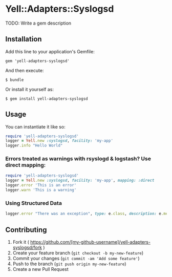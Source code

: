 # Yell::Adapters::Syslogsd

TODO: Write a gem description

## Installation

Add this line to your application's Gemfile:

    gem 'yell-adapters-syslogsd'

And then execute:

    $ bundle

Or install it yourself as:

    $ gem install yell-adapters-syslogsd

## Usage

You can instantiate it like so:
```ruby
require 'yell-adapters-syslogsd'
logger = Yell.new :syslogsd, facility: 'my-app'
logger.info "Hello World"
```

### Errors treated as warnings with rsyslogd & logstash?  Use direct mapping:

```ruby
require 'yell-adapters-syslogsd'
logger = Yell.new :syslogsd, facility: 'my-app', mapping: :direct
logger.error 'This is an error'
logger.warn 'This is a warning'
```

### Using Structured Data
```ruby
logger.error "There was an exception", type: e.class, description: e.message
```


## Contributing

1. Fork it ( https://github.com/[my-github-username]/yell-adapters-syslogsd/fork )
2. Create your feature branch (`git checkout -b my-new-feature`)
3. Commit your changes (`git commit -am 'Add some feature'`)
4. Push to the branch (`git push origin my-new-feature`)
5. Create a new Pull Request

